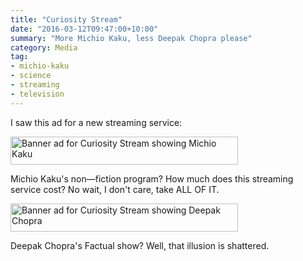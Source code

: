 ```yaml
---
title: "Curiosity Stream"
date: "2016-03-12T09:47:00+10:00"
summary: "More Michio Kaku, less Deepak Chopra please"
category: Media
tag:
- michio-kaku
- science
- streaming
- television
---
```

I saw this ad for a new streaming service:

<p><img src="https://rubenerd.com/files/2016/curiositystream.michiokaku.jpg" srcset="https://rubenerd.com/files/2016/curiositystream.michiokaku.jpg 1x, https://rubenerd.com/files/2016/curiositystream.michiokaku@2x.jpg 2x" alt="Banner ad for Curiosity Stream showing Michio Kaku" style="width:364px; height:45px" /></p>

Michio Kaku's non—fiction program? How much does this streaming service cost? No wait, I don't care, take ALL OF IT.

<p><img src="https://rubenerd.com/files/2016/curiositystream.deepakchopra.jpg" srcset="https://rubenerd.com/files/2016/curiositystream.deepakchopra.jpg 1x, https://rubenerd.com/files/2016/curiositystream.deepakchopra@2x.jpg 2x" alt="Banner ad for Curiosity Stream showing Deepak Chopra" style="width:364px; height:45px" /></p>

Deepak Chopra's Factual show?  Well, that illusion is shattered.

